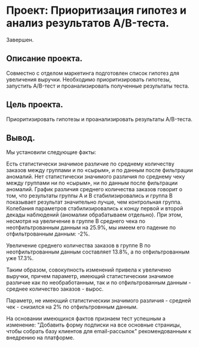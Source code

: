 # Проект: Приоритизация гипотез и анализ результатов A/B-теста.

Завершен.

## Описание проекта.

Совместно с отделом маркетинга подготовлен список гипотез для увеличения выручки. Необходимо приоритизировать гипотезы, запустить A/B-тест и проанализировать полученные результаты теста.

## Цель проекта.

Приоритизировать гипотезы и проанализировать результаты A/B-теста.

## Вывод.

Мы установили следующие факты:

Есть статистически значимое различие по среднему количеству заказов между группами и по «сырым», и по данным после фильтрации аномалий.
Нет статистически значимого различия по среднему чеку между группами ни по «сырым», ни по данным после фильтрации аномалий.
График различия среднего количества заказов говорит о том, что результаты группы А и B стабилизировались и группа В показывает результат значительно лучше, чем контрольная группа.
Колебания параметров стабилизировались к концу первой и второй декады наблюдений (аномалии обрабатываем отдельно).
При этом, несмотря на увеличение в группе В среднего чека по неотфильтрованным данным на 25.9%, мы имеем его падение по отфильтрованным данным: -2%.

Увеличение среднего количества заказов в группе В по неотфильтрованным данным составляет 13.8%, а по отфильтрованным уже 17.3%.

Таким образом, совокупность изменений привела к увеличеню выручки, причем параметр, имеющий статистическии значимое различие как по необработанным, так и по отфильтрованным данным - среднее количество заказов - вырос.

Параметр, не имеющий статистическии значимого различия - средней чек - снизился на 2% по отфильтровнным данным.

На основании имеющихся фактов признаем тест успешным а изменение:
"Добавить форму подписки на все основные страницы, чтобы собрать базу клиентов для email-рассылок"
рекомендованным к внедрению на платформе.
